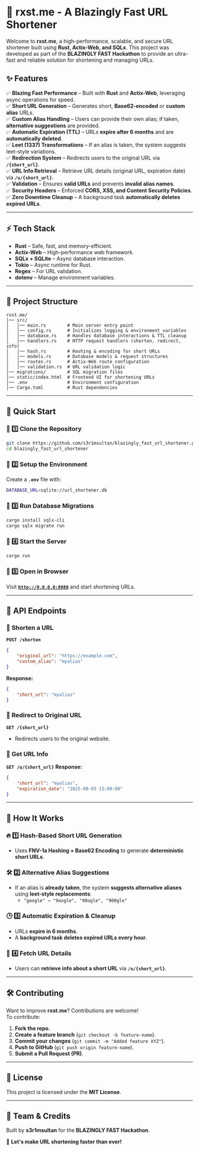 ﻿# 🚀 rxst.me - A Blazingly Fast URL Shortener

Welcome to **rxst.me**, a high-performance, scalable, and secure URL shortener built using **Rust, Actix-Web, and SQLx**. This project was developed as part of the **BLAZINGLY FAST Hackathon** to provide an ultra-fast and reliable solution for shortening and managing URLs.

## ✨ Features

✅ **Blazing Fast Performance** – Built with **Rust** and **Actix-Web**, leveraging async operations for speed.  
✅ **Short URL Generation** – Generates short, **Base62-encoded** or **custom alias** URLs.  
✅ **Custom Alias Handling** – Users can provide their own alias; if taken, **alternative suggestions** are provided.  
✅ **Automatic Expiration (TTL)** – URLs **expire after 6 months** and are **automatically deleted**.  
✅ **Leet (1337) Transformations** – If an alias is taken, the system suggests leet-style variations.  
✅ **Redirection System** – Redirects users to the original URL via **`/{short_url}`**.  
✅ **URL Info Retrieval** – Retrieve URL details (original URL, expiration date) via **`/u/{short_url}`**.  
✅ **Validation** – Ensures **valid URLs** and prevents **invalid alias names**.  
✅ **Security Headers** – Enforced **CORS, XSS, and Content Security Policies**.  
✅ **Zero Downtime Cleanup** – A background task **automatically deletes expired URLs**.

---

## ⚡ Tech Stack

- **Rust** – Safe, fast, and memory-efficient.
- **Actix-Web** – High-performance web framework.
- **SQLx + SQLite** – Async database interaction.
- **Tokio** – Async runtime for Rust.
- **Regex** – For URL validation.
- **dotenv** – Manage environment variables.

---

## 📂 Project Structure

```
rxst.me/
│── src/
│   │── main.rs        # Main server entry point
│   │── config.rs      # Initializes logging & environment variables
│   │── database.rs    # Handles database interactions & TTL cleanup
│   │── handlers.rs    # HTTP request handlers (shorten, redirect, info)
│   │── hash.rs        # Hashing & encoding for short URLs
│   │── models.rs      # Database models & request structures
│   │── routes.rs      # Actix-Web route configuration
│   │── validation.rs  # URL validation logic
│── migrations/        # SQL migration files
│── static/index.html  # Frontend UI for shortening URLs
│── .env               # Environment configuration
│── Cargo.toml         # Rust dependencies
```

---

## 🚀 Quick Start

### 📌 1️⃣ **Clone the Repository**
```sh
git clone https://github.com/s3r1msultan/blazingly_fast_url_shortener.git
cd blazingly_fast_url_shortener
```

### 📌 2️⃣ **Setup the Environment**
Create a **`.env`** file with:
```sh
DATABASE_URL=sqlite://url_shortener.db
```

### 📌 3️⃣ **Run Database Migrations**
```sh
cargo install sqlx-cli
cargo sqlx migrate run
```

### 📌 4️⃣ **Start the Server**
```sh
cargo run
```

### 📌 5️⃣ **Open in Browser**
Visit **[`http://0.0.0.0:8080`](http://0.0.0.0:8080)** and start shortening URLs.

---

## 🔗 API Endpoints

### 🔹 **Shorten a URL**
**`POST /shorten`**
```json
{
    "original_url": "https://example.com",
    "custom_alias": "myalias"
}
```
**Response:**
```json
{
    "short_url": "myalias"
}
```

### 🔹 **Redirect to Original URL**
**`GET /{short_url}`**
- Redirects users to the original website.

### 🔹 **Get URL Info**
**`GET /u/{short_url}`**
**Response:**
```json
{
    "short_url": "myalias",
    "expiration_date": "2025-08-03 13:00:00"
}
```

---

## 🎯 How It Works

### 🔥 **1️⃣ Hash-Based Short URL Generation**
- Uses **FNV-1a Hashing + Base62 Encoding** to generate **deterministic short URLs**.

### 🛠 **2️⃣ Alternative Alias Suggestions**
- If an alias is **already taken**, the system **suggests alternative aliases** using **leet-style replacements**:
    - `"google" → "9oogle", "90ogle", "900gle"`

### 🕒 **3️⃣ Automatic Expiration & Cleanup**
- URLs **expire in 6 months**.
- A **background task deletes expired URLs every hour**.

### 🔎 **4️⃣ Fetch URL Details**
- Users can **retrieve info about a short URL** via **`/u/{short_url}`**.

---

## 🛠 Contributing

Want to improve **rxst.me**? Contributions are welcome!  
To contribute:
1. **Fork the repo**.
2. **Create a feature branch** (`git checkout -b feature-name`).
3. **Commit your changes** (`git commit -m "Added feature XYZ"`).
4. **Push to GitHub** (`git push origin feature-name`).
5. **Submit a Pull Request (PR)**.

---

## 📜 License
This project is licensed under the **MIT License**.

---

## 👥 Team & Credits
Built by **s3r1msultan** for the **BLAZINGLY FAST Hackathon**.

🚀 **Let's make URL shortening faster than ever!**
